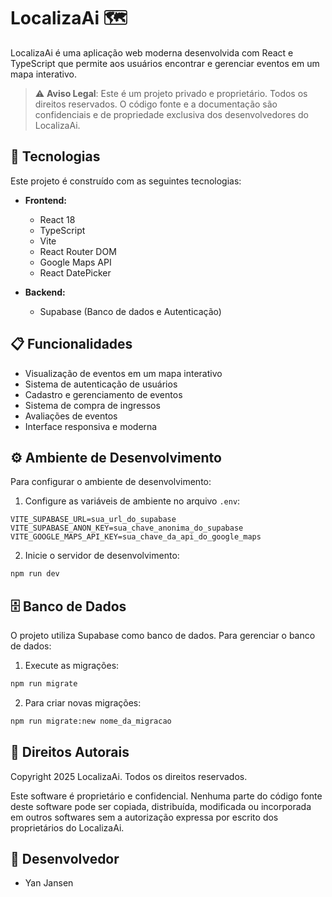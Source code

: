 # LocalizaAi 🗺️

LocalizaAi é uma aplicação web moderna desenvolvida com React e TypeScript que permite aos usuários encontrar e gerenciar eventos em um mapa interativo.

> ⚠️ **Aviso Legal**: Este é um projeto privado e proprietário. Todos os direitos reservados. O código fonte e a documentação são confidenciais e de propriedade exclusiva dos desenvolvedores do LocalizaAi.

## 🚀 Tecnologias

Este projeto é construído com as seguintes tecnologias:

- **Frontend:**
  - React 18
  - TypeScript
  - Vite
  - React Router DOM
  - Google Maps API
  - React DatePicker

- **Backend:**
  - Supabase (Banco de dados e Autenticação)

## 📋 Funcionalidades

- Visualização de eventos em um mapa interativo
- Sistema de autenticação de usuários
- Cadastro e gerenciamento de eventos
- Sistema de compra de ingressos
- Avaliações de eventos
- Interface responsiva e moderna

## ⚙️ Ambiente de Desenvolvimento

Para configurar o ambiente de desenvolvimento:

1. Configure as variáveis de ambiente no arquivo `.env`:
```env
VITE_SUPABASE_URL=sua_url_do_supabase
VITE_SUPABASE_ANON_KEY=sua_chave_anonima_do_supabase
VITE_GOOGLE_MAPS_API_KEY=sua_chave_da_api_do_google_maps
```

2. Inicie o servidor de desenvolvimento:
```bash
npm run dev
```

## 🗄️ Banco de Dados

O projeto utiliza Supabase como banco de dados. Para gerenciar o banco de dados:

1. Execute as migrações:
```bash
npm run migrate
```

2. Para criar novas migrações:
```bash
npm run migrate:new nome_da_migracao
```

## 📝 Direitos Autorais

Copyright 2025 LocalizaAi. Todos os direitos reservados.

Este software é proprietário e confidencial. Nenhuma parte do código fonte deste software pode ser copiada, distribuída, modificada ou incorporada em outros softwares sem a autorização expressa por escrito dos proprietários do LocalizaAi.

## 👤 Desenvolvedor

- Yan Jansen

